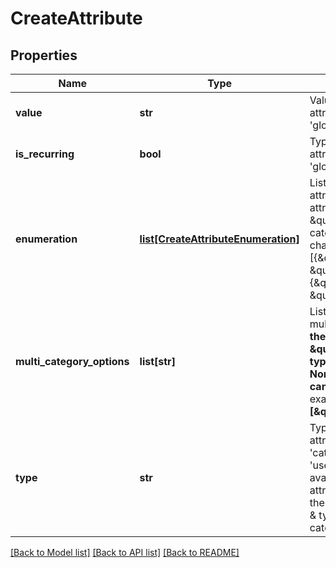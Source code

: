 # CreateAttribute

## Properties
Name | Type | Description | Notes
------------ | ------------- | ------------- | -------------
**value** | **str** | Value of the attribute. Use only if the attribute&#39;s category is &#39;calculated&#39; or &#39;global&#39; | [optional] 
**is_recurring** | **bool** | Type of the attribute. Use only if the attribute&#39;s category is &#39;calculated&#39; or &#39;global&#39; | [optional] 
**enumeration** | [**list[CreateAttributeEnumeration]**](CreateAttributeEnumeration.md) | List of values and labels that the attribute can take. Use only if the attribute&#39;s category is \&quot;category\&quot;. None of the category options can exceed max 200 characters. For example, [{\&quot;value\&quot;:1, \&quot;label\&quot;:\&quot;male\&quot;}, {\&quot;value\&quot;:2, \&quot;label\&quot;:\&quot;female\&quot;}] | [optional] 
**multi_category_options** | **list[str]** | List of options you want to add for multiple-choice attribute. **Use only if the attribute&#39;s category is \&quot;normal\&quot; and attribute&#39;s type is \&quot;multiple-choice\&quot;. None of the multicategory options can exceed max 200 characters.** For example: **[\&quot;USA\&quot;,\&quot;INDIA\&quot;]**  | [optional] 
**type** | **str** | Type of the attribute. Use only if the attribute&#39;s category is &#39;normal&#39;, &#39;category&#39; or &#39;transactional&#39; ( type &#39;user&#39; and &#39;multiple-choice&#39; is only available if the category is &#39;normal&#39; attribute, type &#39;id&#39; is only available if the category is &#39;transactional&#39; attribute &amp; type &#39;category&#39; is only available if the category is &#39;category&#39; attribute ) | [optional] 

[[Back to Model list]](../README.md#documentation-for-models) [[Back to API list]](../README.md#documentation-for-api-endpoints) [[Back to README]](../README.md)


